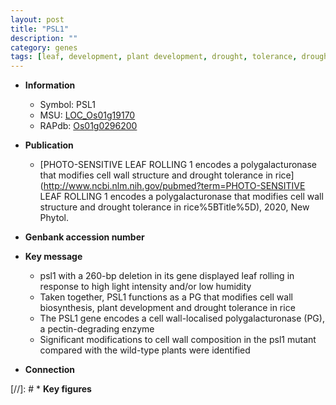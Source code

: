 ```yaml
---
layout: post
title: "PSL1"
description: ""
category: genes
tags: [leaf, development, plant development, drought, tolerance, drought tolerance, cell wall, leaf rolling]
---
```


* **Information**  
    + Symbol: PSL1  
    + MSU: [LOC_Os01g19170](http://rice.plantbiology.msu.edu/cgi-bin/ORF_infopage.cgi?orf=LOC_Os01g19170)  
    + RAPdb: [Os01g0296200](http://rapdb.dna.affrc.go.jp/viewer/gbrowse_details/irgsp1?name=Os01g0296200)  

* **Publication**  
    + [PHOTO-SENSITIVE LEAF ROLLING 1 encodes a polygalacturonase that modifies cell wall structure and drought tolerance in rice](http://www.ncbi.nlm.nih.gov/pubmed?term=PHOTO-SENSITIVE LEAF ROLLING 1 encodes a polygalacturonase that modifies cell wall structure and drought tolerance in rice%5BTitle%5D), 2020, New Phytol.

* **Genbank accession number**  

* **Key message**  
    + psl1 with a 260-bp deletion in its gene displayed leaf rolling in response to high light intensity and/or low humidity
    + Taken together, PSL1 functions as a PG that modifies cell wall biosynthesis, plant development and drought tolerance in rice
    + The PSL1 gene encodes a cell wall-localised polygalacturonase (PG), a pectin-degrading enzyme
    + Significant modifications to cell wall composition in the psl1 mutant compared with the wild-type plants were identified

* **Connection**  

[//]: # * **Key figures**  


